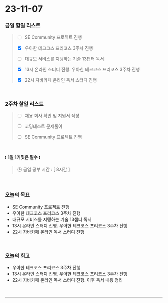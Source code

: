 # 23-11-07
### 금일 할일 리스트
> - [ ]  SE Community 프로젝트 진행
>
> - [x]  우아한 테크코스 프리코스 3주차 진행
>
> - [ ]  대규모 서비스를 지탱하는 기술 13챕터 독서
>
> - [x]  13시 온라인 스터디 진행. 우아한 테크코스 프리코스 3주차 진행
>
> - [x]  22시 자바카페 온라인 독서 스터디 진행



<br/>

### 2주차 할일 리스트  
> - [ ]  채용 회사 확인 및 지원서 작성
>
> - [ ]  코딩테스트 문제풀이
>
> - [ ]  SE Community 프로젝트 진행

<br/>

❗ **1일 1커밋은 필수** ❗
> 🕒 금일 공부 시간 : [ 8시간 ]
  
<br/>

### 오늘의 목표
- SE Community 프로젝트 진행
- 우아한 테크코스 프리코스 3주차 진행
- 대규모 서비스를 지탱하는 기술 13챕터 독서
- 13시 온라인 스터디 진행. 우아한 테크코스 프리코스 3주차 진행
- 22시 자바카페 온라인 독서 스터디 진행

<br>

### 오늘의 회고
- 우아한 테크코스 프리코스 3주차 진행
- 13시 온라인 스터디 진행. 우아한 테크코스 프리코스 3주차 진행
- 22시 자바카페 온라인 독서 스터디 진행. 이후 독서 내용 정리


<br/>

------------  
